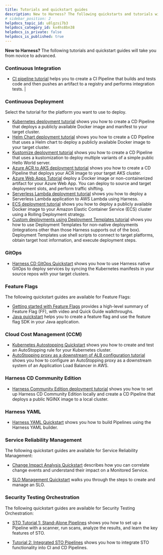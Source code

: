 ```yaml
---
title: Tutorials and quickstart guides
description: New to Harness? The following quickstarts and tutorials will take you from novice to advanced.
# sidebar_position: 2
helpdocs_topic_id: u8lgzsi7b3
helpdocs_category_id: kx4hs8bn38
helpdocs_is_private: false
helpdocs_is_published: true
---
```


**New to Harness?** The following tutorials and quickstart guides will take you from novice to advanced.


### Continuous Integration

* [CI pipeline tutorial](../continuous-integration/ci-quickstarts/ci-pipeline-quickstart.md) helps you to create a CI Pipeline that builds and tests code and then pushes an artifact to a registry and performs integration tests. |

### Continuous Deployment

Select the tutorial for the platform you want to use to deploy.

* [Kubernetes deployment tutorial](../continuous-delivery/deploy-srv-diff-platforms/kubernetes/kubernetes-cd-quickstart.md) shows you how to create a CD Pipeline that deploys a publicly available Docker image and manifest to your target cluster.
* [Helm Chart deployment tutorial](../continuous-delivery/deploy-srv-diff-platforms/helm/helm-cd-quickstart.md) shows you how to create a CD Pipeline that uses a Helm chart to deploy a publicly available Docker image to your target cluster.
* [Kustomize deployment tutorial](../continuous-delivery/onboard-cd/cd-quickstarts/kustomize-quickstart.md) shows you how to create a CD Pipeline that uses a kustomization to deploy multiple variants of a simple public Hello World server.
* [Azure ACR to AKS deployment tutorial](../continuous-delivery/deploy-srv-diff-platforms/azure/azure-cd-quickstart.md) shows you how to create a CD Pipeline that deploys your ACR image to your target AKS cluster.
* [Azure Web Apps Tutorial](../continuous-delivery/deploy-srv-diff-platforms/azure/azure-web-apps-tutorial.md) deploy a Docker image or non-containerized artifact for your Azure Web App. You can deploy to source and target deployment slots, and perform traffic shifting.
* [Serverless Lambda deployment tutorial](../continuous-delivery/deploy-srv-diff-platforms/serverless-framework/serverless-lambda-cd-quickstart.md) shows you how to deploy a Serverless Lambda application to AWS Lambda using Harness.
* [ECS deployment tutorial](../continuous-delivery/onboard-cd/cd-quickstarts/ecs-deployment-tutorial.md) shows you how to deploy a publicly available Docker image to your Amazon Elastic Container Service (ECS) cluster using a Rolling Deployment strategy.
* [Custom deployments using Deployment Templates tutorial](../continuous-delivery/deploy-srv-diff-platforms/custom-deployments/custom-deployment-tutorial.md) shows you how to use Deployment Templates for non-native deployments (integrations other than those Harness supports out of the box). Deployment Templates use shell scripts to connect to target platforms, obtain target host information, and execute deployment steps.


### GitOps 

* [Harness CD GitOps Quickstart](../continuous-delivery/cd-gitops/harness-cd-git-ops-quickstart.md) shows you how to use Harness native GitOps to deploy services by syncing the Kubernetes manifests in your source repos with your target clusters.


### Feature Flags 

The following quickstart guides are available for Feature Flags:

* [Getting started with Feature Flags](../feature-flags/ff-onboarding/ff-getting-started/getting-started-with-feature-flags.md) provides a high-level summary of Feature Flag (FF), with video and Quick Guide walkthroughs.
* [Java quickstart](../feature-flags/ff-onboarding/ff-getting-started/java-quickstart.md) helps you to create a feature flag and use the feature flag SDK in your Java application.

### Cloud Cost Management (CCM)

* [Kubernetes Autostopping Quickstart](../cloud-cost-management/2-use-cloud-cost-management/0-quick-start-guides/kubernetes-autostopping-quick-start-guide.md) shows you how to create and test an AutoStopping rule for your Kubernetes cluster.
* [AutoStopping proxy as a downstream of ALB configuration tutorial](/docs/cloud-cost-management/2-use-cloud-cost-management/0-quick-start-guides/autostopping-proxy-alb-usecase.md) shows you how to configure an AutoStopping proxy as a downstream system of an Application Load Balancer in AWS.

### Harness CD Community Edition 

* [Harness Community Edition deployment tutorial](../continuous-delivery/deploy-srv-diff-platforms/community-ed/harness-community-edition-quickstart.md) shows you how to set up Harness CD Community Edition locally and create a CD Pipeline that deploys a public NGINX image to a local cluster. 

### Harness YAML 

* [Harness YAML Quickstart](../platform/8_Pipelines/harness-yaml-quickstart.md) shows you how to build Pipelines using the Harness YAML builder. 

### Service Reliability Management

The following quickstart guides are available for Service Reliability Management: 

* [Change Impact Analysis Quickstart](../service-reliability-management/howtos-service-reliability-management/change-impact-analysis/change-impact-analysis-quickstart.md) describes how you can correlate change events and understand their impact on a Monitored Service. 

* [SLO Management Quickstart](../service-reliability-management/howtos-service-reliability-management/slo-management-quickstart.md) walks you through the steps to create and manage an SLO. 

### Security Testing Orchestration 

The following quickstart guides are available for Security Testing Orchestration:

* [STO Tutorial 1: Stand-Alone Pipelines](../security-testing-orchestration/onboard-sto/tutorial-1-standalone-workflows.md) shows you how to set up a Pipeline with a scanner, run scans, analyze the results, and learn the key features of STO.

* [Tutorial 2: Integrated STO Pipelines](../security-testing-orchestration/onboard-sto/sto-tutorial-2-integrated-sto-ci-cd-workflows.md) shows you how to integrate STO functionality into CI and CD Pipelines.